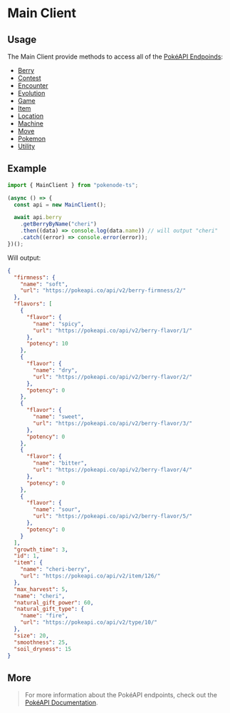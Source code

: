 # Main Client

## Usage

The Main Client provide methods to access all of the [PokéAPI Endpoinds](https://pokeapi.co/docs/v2):

- [Berry](/docs/clients/berry-client)
- [Contest](/docs/clients/contest-client)
- [Encounter](/docs/clients/encounter-client)
- [Evolution](/docs/clients/evolution-client)
- [Game](/docs/clients/game-client)
- [Item](/docs/clients/item-client)
- [Location](/docs/clients/location-client)
- [Machine](/docs/clients/machine-client)
- [Move](/docs/clients/move-client)
- [Pokemon](/docs/clients/pokemon-client)
- [Utility](/docs/clients/utility-client)

## Example

```js
import { MainClient } from "pokenode-ts";

(async () => {
  const api = new MainClient();

  await api.berry
    .getBerryByName("cheri")
    .then((data) => console.log(data.name)) // will output "cheri"
    .catch((error) => console.error(error));
})();
```

Will output:

```json
{
  "firmness": {
    "name": "soft",
    "url": "https://pokeapi.co/api/v2/berry-firmness/2/"
  },
  "flavors": [
    {
      "flavor": {
        "name": "spicy",
        "url": "https://pokeapi.co/api/v2/berry-flavor/1/"
      },
      "potency": 10
    },
    {
      "flavor": {
        "name": "dry",
        "url": "https://pokeapi.co/api/v2/berry-flavor/2/"
      },
      "potency": 0
    },
    {
      "flavor": {
        "name": "sweet",
        "url": "https://pokeapi.co/api/v2/berry-flavor/3/"
      },
      "potency": 0
    },
    {
      "flavor": {
        "name": "bitter",
        "url": "https://pokeapi.co/api/v2/berry-flavor/4/"
      },
      "potency": 0
    },
    {
      "flavor": {
        "name": "sour",
        "url": "https://pokeapi.co/api/v2/berry-flavor/5/"
      },
      "potency": 0
    }
  ],
  "growth_time": 3,
  "id": 1,
  "item": {
    "name": "cheri-berry",
    "url": "https://pokeapi.co/api/v2/item/126/"
  },
  "max_harvest": 5,
  "name": "cheri",
  "natural_gift_power": 60,
  "natural_gift_type": {
    "name": "fire",
    "url": "https://pokeapi.co/api/v2/type/10/"
  },
  "size": 20,
  "smoothness": 25,
  "soil_dryness": 15
}
```

## More

> For more information about the PokéAPI endpoints, check out the [PokéAPI Documentation](https://pokeapi.co/docs/v2).

